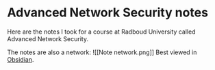 # Advanced Network Security notes

Here are the notes I took for a course at Radboud University called Advanced Network Security.

The notes are also a network:
![[Note network.png]]
Best viewed in [Obsidian](https://obsidian.md).